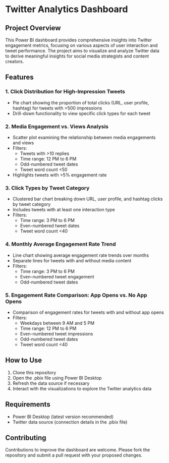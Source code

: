# Twitter Analytics Dashboard

## Project Overview
This Power BI dashboard provides comprehensive insights into Twitter engagement metrics, focusing on various aspects of user interaction and tweet performance. The project aims to visualize and analyze Twitter data to derive meaningful insights for social media strategists and content creators.

## Features

### 1. Click Distribution for High-Impression Tweets
- Pie chart showing the proportion of total clicks (URL, user profile, hashtag) for tweets with >500 impressions
- Drill-down functionality to view specific click types for each tweet

### 2. Media Engagement vs. Views Analysis
- Scatter plot examining the relationship between media engagements and views
- Filters:
  - Tweets with >10 replies
  - Time range: 12 PM to 6 PM
  - Odd-numbered tweet dates
  - Tweet word count <50
- Highlights tweets with >5% engagement rate

### 3. Click Types by Tweet Category
- Clustered bar chart breaking down URL, user profile, and hashtag clicks by tweet category
- Includes tweets with at least one interaction type
- Filters:
  - Time range: 3 PM to 6 PM
  - Even-numbered tweet dates
  - Tweet word count <40

### 4. Monthly Average Engagement Rate Trend
- Line chart showing average engagement rate trends over months
- Separate lines for tweets with and without media content
- Filters:
  - Time range: 3 PM to 6 PM
  - Even-numbered tweet engagement
  - Odd-numbered tweet dates

### 5. Engagement Rate Comparison: App Opens vs. No App Opens
- Comparison of engagement rates for tweets with and without app opens
- Filters:
  - Weekdays between 9 AM and 5 PM
  - Time range: 12 PM to 6 PM
  - Even-numbered tweet impressions
  - Odd-numbered tweet dates
  - Tweet word count <40

## How to Use
1. Clone this repository
2. Open the .pbix file using Power BI Desktop
3. Refresh the data source if necessary
4. Interact with the visualizations to explore the Twitter analytics data

## Requirements
- Power BI Desktop (latest version recommended)
- Twitter data source (connection details in the .pbix file)

## Contributing
Contributions to improve the dashboard are welcome. Please fork the repository and submit a pull request with your proposed changes.
